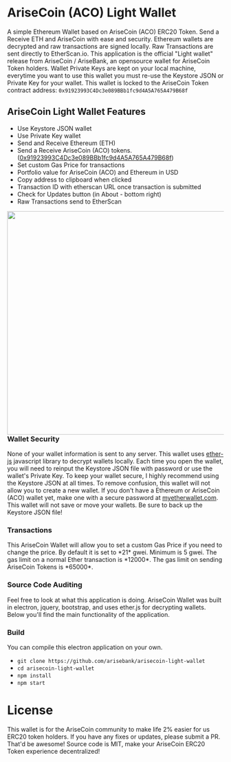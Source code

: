 # AriseCoin (ACO) Light Wallet
A simple Ethereum Wallet based on AriseCoin (ACO) ERC20 Token. Send a Receive ETH and AriseCoin with ease and security. Ethereum wallets are decrypted and raw transactions are signed locally. Raw Transactions are sent directly to EtherScan.io. This application is the official "Light wallet" release from AriseCoin / AriseBank, an opensource wallet for AriseCoin Token holders. Wallet Private Keys are kept on your local machine, everytime you want to use this wallet you must re-use the Keystore JSON or Private Key for your wallet.
This wallet is locked to the AriseCoin Token contract address: `0x91923993C4Dc3e089BBb1fc9d4A5A765A479B68f`

## AriseCoin Light Wallet Features
- Use Keystore JSON wallet
- Use Private Key wallet
- Send and Receive Ethereum (ETH)
- Send a Receive AriseCoin (ACO) tokens. ([0x91923993C4Dc3e089BBb1fc9d4A5A765A479B68f](https://etherscan.io/address/0x91923993C4Dc3e089BBb1fc9d4A5A765A479B68f))
- Set custom Gas Price for transactions
- Portfolio value for AriseCoin (ACO) and Ethereum in USD
- Copy address to clipboard when clicked
- Transaction ID with etherscan URL once transaction is submitted
- Check for Updates button (in About - bottom right)
- Raw Transactions send to EtherScan

<img align="left" width="520" src="http://i.imgur.com/abtoXeH.png"><h3>Wallet Security</h3>
None of your wallet information is sent to any server. This wallet uses [ether-js](https://docs.ethers.io/ethers.js/index.html) javascript library to decrypt wallets locally. Each time you open the wallet, you will need to reinput the Keystore JSON file with password or use the wallet's Private Key. To keep your wallet secure, I highly recommend using the Keystore JSON at all times. To remove confusion, this wallet will not allow you to create a new wallet. If you don't have a Ethereum or AriseCoin (ACO) wallet yet, make one with a secure password at [myetherwallet.com](https://www.myetherwallet.com/). This wallet will not save or move your wallets. Be sure to back up the Keystore JSON file!

<h3>Transactions</h3>
This AriseCoin Wallet will allow you to set a custom Gas Price if you need to change the price. By default it is set to *21* gwei. Minimum is 5 gwei. The gas limit on a normal Ether transaction is *12000*. The gas limit on sending AriseCoin Tokens is *65000*.


<h3>Source Code Auditing</h3>
Feel free to look at what this application is doing. AriseCoin Wallet was built in electron, jquery, bootstrap, and uses ether.js for decrypting wallets. Below you'll find the main functionality of the application.


### Build
You can compile this electron application on your own.
- `git clone https://github.com/arisebank/arisecoin-light-wallet`
- `cd arisecoin-light-wallet`
- `npm install`
- `npm start`

# License
This wallet is for the AriseCoin community to make life 2% easier for us ERC20 token holders. If you have any fixes or updates, please submit a PR. That'd be awesome! Source code is MIT, make your AriseCoin ERC20 Token experience decentralized!
